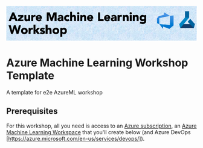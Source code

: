 
![Azure Machine Learning Workshop Template](./Data/images/amlwstemp.png)

# Azure Machine Learning Workshop Template 
A template for e2e AzureML workshop 

## Prerequisites

For this workshop, all you need is access to an [Azure subscription](https://azure.microsoft.com/en-us/free/), an [Azure Machine Learning Workspace](https://docs.microsoft.com/en-us/azure/machine-learning/how-to-manage-workspace) that you'll create below (and Azure DevOps [https://azure.microsoft.com/en-us/services/devops/]).